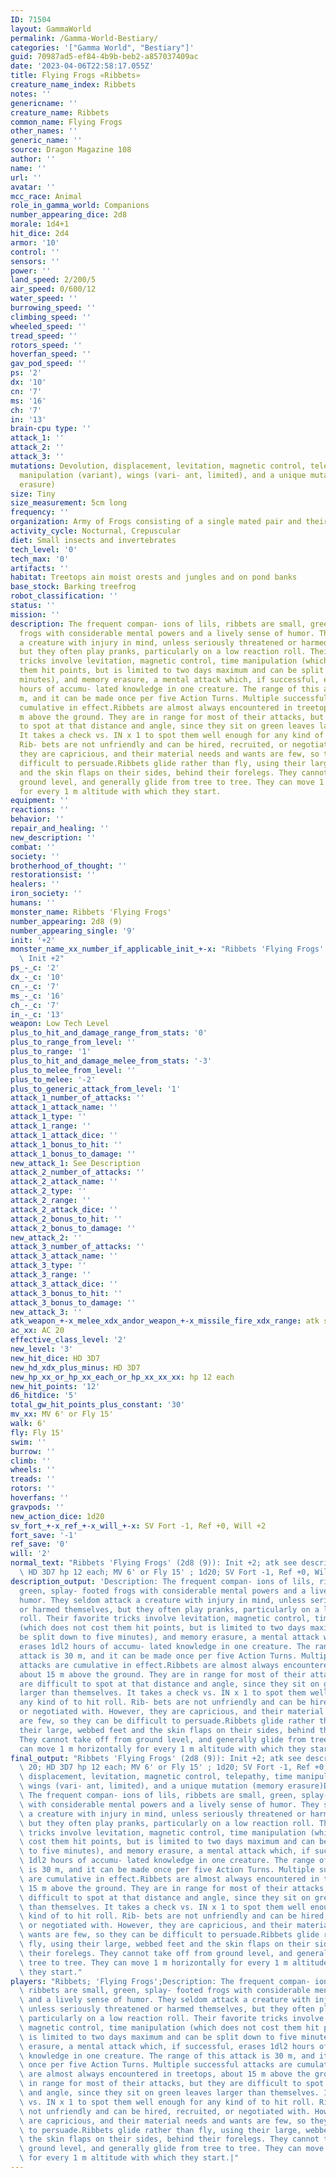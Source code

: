 ```yaml
---
ID: 71504
layout: GammaWorld
permalink: /Gamma-World-Bestiary/
categories: '["Gamma World", "Bestiary"]'
guid: 70987ad5-ef84-4b9b-beb2-a857037409ac
date: '2023-04-06T22:58:17.055Z'
title: Flying Frogs «Ribbets»
creature_name_index: Ribbets
notes: ''
genericname: ''
creature_name: Ribbets
common_name: Flying Frogs
other_names: ''
generic_name: ''
source: Dragon Magazine 108
author: ''
name: ''
url: ''
avatar: ''
mcc_race: Animal
role_in_gamma_world: Companions
number_appearing_dice: 2d8
morale: 1d4+1
hit_dice: 2d4
armor: '10'
control: ''
sensors: ''
power: ''
land_speed: 2/200/5
air_speed: 0/600/12
water_speed: ''
burrowing_speed: ''
climbing_speed: ''
wheeled_speed: ''
tread_speed: ''
rotors_speed: ''
hoverfan_speed: ''
gav_pod_speed: ''
ps: '2'
dx: '10'
cn: '7'
ms: '16'
ch: '7'
in: '13'
brain-cpu type: ''
attack_1: ''
attack_2: ''
attack_3: ''
mutations: Devolution, displacement, levitation, magnetic control, telepathy, time
  manipulation (variant), wings (vari- ant, limited), and a unique mutation (memory
  erasure)
size: Tiny
size_measurement: 5cm long
frequency: ''
organization: Army of Frogs consisting of a single mated pair and their children
activity_cycle: Nocturnal, Crepuscular
diet: Small insects and invertebrates
tech_level: '0'
tech_max: '0'
artifacts: ''
habitat: Treetops ain moist orests and jungles and on pond banks
base_stock: Barking treefrog
robot_classification: ''
status: ''
mission: ''
description: The frequent compan- ions of lils, ribbets are small, green, splay- footed
  frogs with considerable mental powers and a lively sense of humor. They seldom attack
  a creature with injury in mind, unless seriously threatened or harmed themselves,
  but they often play pranks, particularly on a low reaction roll. Their favorite
  tricks involve levitation, magnetic control, time manipulation (which does not cost
  them hit points, but is limited to two days maximum and can be split down to five
  minutes), and memory erasure, a mental attack which, if successful, erases 1dl2
  hours of accumu- lated knowledge in one creature. The range of this attack is 30
  m, and it can be made once per five Action Turns. Multiple successful attacks are
  cumulative in effect.Ribbets are almost always encountered in treetops, about 15
  m above the ground. They are in range for most of their attacks, but they are difficult
  to spot at that distance and angle, since they sit on green leaves larger than themselves.
  It takes a check vs. IN x 1 to spot them well enough for any kind of to hit roll.
  Rib- bets are not unfriendly and can be hired, recruited, or negotiated with. However,
  they are capricious, and their material needs and wants are few, so they can be
  difficult to persuade.Ribbets glide rather than fly, using their large, webbed feet
  and the skin flaps on their sides, behind their forelegs. They cannot take off from
  ground level, and generally glide from tree to tree. They can move 1 m horizontally
  for every 1 m altitude with which they start.
equipment: ''
reactions: ''
behavior: ''
repair_and_healing: ''
new_description: ''
combat: ''
society: ''
brotherhood_of_thought: ''
restorationsist: ''
healers: ''
iron_society: ''
humans: ''
monster_name: Ribbets 'Flying Frogs'
number_appearing: 2d8 (9)
number_appearing_single: '9'
init: '+2'
monster_name_xx_number_if_applicable_init_+-x: "Ribbets 'Flying Frogs' (2d8 (9)):\
  \ Init +2"
ps_-_c: '2'
dx_-_c: '10'
cn_-_c: '7'
ms_-_c: '16'
ch_-_c: '7'
in_-_c: '13'
weapon: Low Tech Level
plus_to_hit_and_damage_range_from_stats: '0'
plus_to_range_from_level: ''
plus_to_range: '1'
plus_to_hit_and_damage_melee_from_stats: '-3'
plus_to_melee_from_level: ''
plus_to_melee: '-2'
plus_to_generic_attack_from_level: '1'
attack_1_number_of_attacks: ''
attack_1_attack_name: ''
attack_1_type: ''
attack_1_range: ''
attack_1_attack_dice: ''
attack_1_bonus_to_hit: ''
attack_1_bonus_to_damage: ''
new_attack_1: See Description
attack_2_number_of_attacks: ''
attack_2_attack_name: ''
attack_2_type: ''
attack_2_range: ''
attack_2_attack_dice: ''
attack_2_bonus_to_hit: ''
attack_2_bonus_to_damage: ''
new_attack_2: ''
attack_3_number_of_attacks: ''
attack_3_attack_name: ''
attack_3_type: ''
attack_3_range: ''
attack_3_attack_dice: ''
attack_3_bonus_to_hit: ''
attack_3_bonus_to_damage: ''
new_attack_3: ''
atk_weapon_+-x_melee_xdx_andor_weapon_+-x_missile_fire_xdx_range: atk see description
ac_xx: AC 20
effective_class_level: '2'
new_level: '3'
new_hit_dice: HD 3D7
new_hd_xdx_plus_minus: HD 3D7
new_hp_xx_or_hp_xx_each_or_hp_xx_xx_xx: hp 12 each
new_hit_points: '12'
d6_hitdice: '5'
total_gw_hit_points_plus_constant: '30'
mv_xx: MV 6' or Fly 15'
walk: 6'
fly: Fly 15'
swim: ''
burrow: ''
climb: ''
wheels: ''
treads: ''
rotors: ''
hoverfans: ''
gravpods: ''
new_action_dice: 1d20
sv_fort_+-x_ref_+-x_will_+-x: SV Fort -1, Ref +0, Will +2
fort_save: '-1'
ref_save: '0'
will: '2'
normal_text: "Ribbets 'Flying Frogs' (2d8 (9)): Init +2; atk see description; AC 20;\
  \ HD 3D7 hp 12 each; MV 6' or Fly 15' ; 1d20; SV Fort -1, Ref +0, Will +2"
description_output: 'Description: The frequent compan- ions of lils, ribbets are small,
  green, splay- footed frogs with considerable mental powers and a lively sense of
  humor. They seldom attack a creature with injury in mind, unless seriously threatened
  or harmed themselves, but they often play pranks, particularly on a low reaction
  roll. Their favorite tricks involve levitation, magnetic control, time manipulation
  (which does not cost them hit points, but is limited to two days maximum and can
  be split down to five minutes), and memory erasure, a mental attack which, if successful,
  erases 1dl2 hours of accumu- lated knowledge in one creature. The range of this
  attack is 30 m, and it can be made once per five Action Turns. Multiple successful
  attacks are cumulative in effect.Ribbets are almost always encountered in treetops,
  about 15 m above the ground. They are in range for most of their attacks, but they
  are difficult to spot at that distance and angle, since they sit on green leaves
  larger than themselves. It takes a check vs. IN x 1 to spot them well enough for
  any kind of to hit roll. Rib- bets are not unfriendly and can be hired, recruited,
  or negotiated with. However, they are capricious, and their material needs and wants
  are few, so they can be difficult to persuade.Ribbets glide rather than fly, using
  their large, webbed feet and the skin flaps on their sides, behind their forelegs.
  They cannot take off from ground level, and generally glide from tree to tree. They
  can move 1 m horizontally for every 1 m altitude with which they start.'
final_output: "Ribbets 'Flying Frogs' (2d8 (9)): Init +2; atk see description; AC\
  \ 20; HD 3D7 hp 12 each; MV 6' or Fly 15' ; 1d20; SV Fort -1, Ref +0, Will +2Devolution,\
  \ displacement, levitation, magnetic control, telepathy, time manipulation (variant),\
  \ wings (vari- ant, limited), and a unique mutation (memory erasure)Description:\
  \ The frequent compan- ions of lils, ribbets are small, green, splay- footed frogs\
  \ with considerable mental powers and a lively sense of humor. They seldom attack\
  \ a creature with injury in mind, unless seriously threatened or harmed themselves,\
  \ but they often play pranks, particularly on a low reaction roll. Their favorite\
  \ tricks involve levitation, magnetic control, time manipulation (which does not\
  \ cost them hit points, but is limited to two days maximum and can be split down\
  \ to five minutes), and memory erasure, a mental attack which, if successful, erases\
  \ 1dl2 hours of accumu- lated knowledge in one creature. The range of this attack\
  \ is 30 m, and it can be made once per five Action Turns. Multiple successful attacks\
  \ are cumulative in effect.Ribbets are almost always encountered in treetops, about\
  \ 15 m above the ground. They are in range for most of their attacks, but they are\
  \ difficult to spot at that distance and angle, since they sit on green leaves larger\
  \ than themselves. It takes a check vs. IN x 1 to spot them well enough for any\
  \ kind of to hit roll. Rib- bets are not unfriendly and can be hired, recruited,\
  \ or negotiated with. However, they are capricious, and their material needs and\
  \ wants are few, so they can be difficult to persuade.Ribbets glide rather than\
  \ fly, using their large, webbed feet and the skin flaps on their sides, behind\
  \ their forelegs. They cannot take off from ground level, and generally glide from\
  \ tree to tree. They can move 1 m horizontally for every 1 m altitude with which\
  \ they start."
players: "Ribbets; 'Flying Frogs';Description: The frequent compan- ions of lils,\
  \ ribbets are small, green, splay- footed frogs with considerable mental powers\
  \ and a lively sense of humor. They seldom attack a creature with injury in mind,\
  \ unless seriously threatened or harmed themselves, but they often play pranks,\
  \ particularly on a low reaction roll. Their favorite tricks involve levitation,\
  \ magnetic control, time manipulation (which does not cost them hit points, but\
  \ is limited to two days maximum and can be split down to five minutes), and memory\
  \ erasure, a mental attack which, if successful, erases 1dl2 hours of accumu- lated\
  \ knowledge in one creature. The range of this attack is 30 m, and it can be made\
  \ once per five Action Turns. Multiple successful attacks are cumulative in effect.Ribbets\
  \ are almost always encountered in treetops, about 15 m above the ground. They are\
  \ in range for most of their attacks, but they are difficult to spot at that distance\
  \ and angle, since they sit on green leaves larger than themselves. It takes a check\
  \ vs. IN x 1 to spot them well enough for any kind of to hit roll. Rib- bets are\
  \ not unfriendly and can be hired, recruited, or negotiated with. However, they\
  \ are capricious, and their material needs and wants are few, so they can be difficult\
  \ to persuade.Ribbets glide rather than fly, using their large, webbed feet and\
  \ the skin flaps on their sides, behind their forelegs. They cannot take off from\
  \ ground level, and generally glide from tree to tree. They can move 1 m horizontally\
  \ for every 1 m altitude with which they start.|"
---
```

</br>